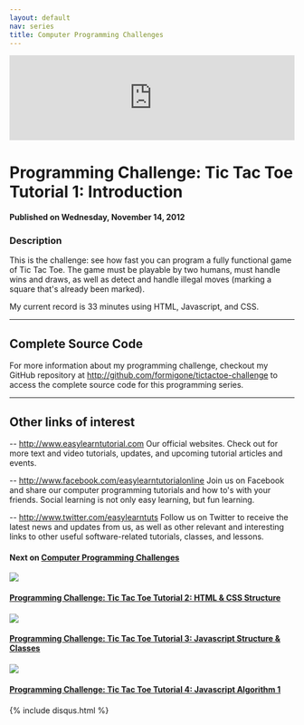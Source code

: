 ```yaml
---
layout: default
nav: series
title: Computer Programming Challenges
---
```


<div class="container">
    <div class="row mt grid">
        <div class="mt"></div>
        <div class="row" style="margin-bottom: 20px;">
            <div class="col-sm-push-1 col-sm-10 col-md-push-2 col-md-8">
                <div class="video-container">
                    <iframe width="100%" src="https://www.youtube.com/embed/Uz7QU3hc-5o" frameborder="0" allowfullscreen></iframe>
                </div>
            </div>
            <div class="clearfix"></div>
            <div class="col-md-8">
                <h1>Programming Challenge: Tic Tac Toe Tutorial 1: Introduction</h1>
                <h4>Published on Wednesday, November 14, 2012</h4>
                <h3>Description</h3>
                <p>This is the challenge: see how fast you can program a fully functional game of Tic Tac Toe. The game must be playable by two humans, must handle wins and draws, as well as detect and handle illegal moves (marking a square that's already been marked).

My current record is 33 minutes using HTML, Javascript, and CSS. 

----------------------------------
Complete Source Code
----------------------------------

For more information about my programming challenge, checkout my GitHub repository at http://github.com/formigone/tictactoe-challenge to access the complete source code for this programming series.


--------------------------------
Other links of interest
--------------------------------

-- http://www.easylearntutorial.com Our official websites. Check out for more text and video tutorials, updates, and upcoming tutorial articles and events.

-- http://www.facebook.com/easylearntutorialonline Join us on Facebook and share our computer programming tutorials and how to's with your friends. Social learning is not only easy learning, but fun learning.

-- http://www.twitter.com/easylearntuts Follow us on Twitter to receive the latest news and updates from us, as well as other relevant and interesting links to other useful software-related tutorials, classes, and lessons.</p>
            </div>
            <div class="col-md-4">
                <h4>Next on <a href="/series/computer-programming-challenges">Computer Programming Challenges</a></h4><div class="row" style="margin-bottom: 20px">
            <div class="col-md-6">
                <a href="/series/computer-programming-challenges/programming-challenge-tic-tac-toe-tutorial-2-html-css-structure">
                    <img src="/img/blank.gif" data-echo="https://i.ytimg.com/vi/EDYngknJGfc/hqdefault.jpg" class="img-responsive" />
                </a>
            </div>
            <div class="col-md-6">
                <h4>
                    <a href="/series/computer-programming-challenges/programming-challenge-tic-tac-toe-tutorial-2-html-css-structure">Programming Challenge: Tic Tac Toe Tutorial 2: HTML & CSS Structure</a>
                </h4>
            </div>
        </div><div class="row" style="margin-bottom: 20px">
            <div class="col-md-6">
                <a href="/series/computer-programming-challenges/programming-challenge-tic-tac-toe-tutorial-3-javascript-structure-classes">
                    <img src="/img/blank.gif" data-echo="https://i.ytimg.com/vi/WG6lwNSRG_E/hqdefault.jpg" class="img-responsive" />
                </a>
            </div>
            <div class="col-md-6">
                <h4>
                    <a href="/series/computer-programming-challenges/programming-challenge-tic-tac-toe-tutorial-3-javascript-structure-classes">Programming Challenge: Tic Tac Toe Tutorial 3: Javascript Structure & Classes</a>
                </h4>
            </div>
        </div><div class="row" style="margin-bottom: 20px">
            <div class="col-md-6">
                <a href="/series/computer-programming-challenges/programming-challenge-tic-tac-toe-tutorial-4-javascript-algorithm-1">
                    <img src="/img/blank.gif" data-echo="https://i.ytimg.com/vi/vdxW69sIIFo/hqdefault.jpg" class="img-responsive" />
                </a>
            </div>
            <div class="col-md-6">
                <h4>
                    <a href="/series/computer-programming-challenges/programming-challenge-tic-tac-toe-tutorial-4-javascript-algorithm-1">Programming Challenge: Tic Tac Toe Tutorial 4: Javascript Algorithm 1</a>
                </h4>
            </div>
        </div>
            </div>
            <div class="col-md-8">
                {% include disqus.html %}
            </div>
        </div>
    </div>
    <div class="row mt grid"></div>
</div>
